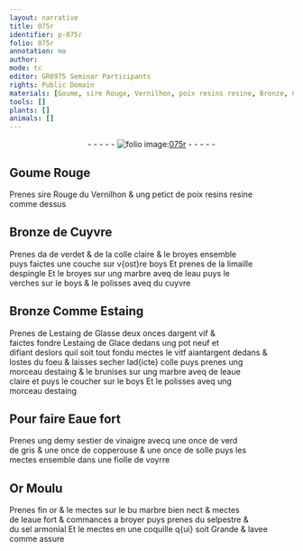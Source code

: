 ```yaml
---
layout: narrative
title: 075r
identifier: p-075r
folio: 075r
annotation: no
author:
mode: tc
editor: GR8975 Seminar Participants
rights: Public Domain
materials: [Goume, sire Rouge, Vernilhon, poix resins resine, Bronze, Cuyvre, verdet, colle claire, boys, limaille despingle, marbre, eau, cuyvre, Estaing, estaing de Glasse, argent vif, estaing de Glace, vitf aiantargent, colle, estaing, eaue claire, Eaue fort, vinaigre, verd de gris, copperouse, solle, Or Moulu, or, eaue fort, selpestre, sel armonial]
tools: []
plants: []
animals: []
---
```


<div class="folio" align="center">- - - - - <a href="http://gallica.bnf.fr/ark:/12148/btv1b10500001g/f155.item" target="_blank"><img src="https://cu-mkp.github.io/2017-workshop-edition/assets/photo-icon.png" alt="folio image: " style="display:inline-block; margin-bottom:-3px;"/>075r</a> - - - - - </div>  
  

## <span class="m">Goume</span> Rouge

 
 Prenes <span class="m">sire Rouge</span> du <span class="m">Vernilhon</span> & ung petict de <span class="m">poix <span class="del">resins</span> <span class="add">resine</span></span><br/> comme dessus
 
 
  

## <span class="m">Bronze</span> de <span class="m">Cuyvre</span>

 
 Prenes da <span class="add">de <span class="m">verdet</span></span> & de la <span class="m">colle claire</span> & le broyes ensemble<br/> puys faictes une couche sur v{ost}re <span class="m">boys</span> Et prenes de la <span class="m">limaille<br/> despingle</span> Et le broyes sur ung <span class="m">marbre</span> aveq de l<span class="m">eau</span> puys le<br/> verches sur le <span class="m">boys</span> & le polisses aveq du <span class="m">cuyvre</span>
 
 
  

## <span class="m">Bronze</span> Comme <span class="m">Estaing</span>

 
 Prenes de L<span class="m">estaing de Glasse</span> deux onces d<span class="m">argent vif</span> &<br/> faictes fondre L<span class="m">estaing de Glace</span> dedans ung pot neuf et<br/> <span class="del">difiant</span> <span class="add">deslors</span> quil soit tout fondu mectes le <span class="m">vi<span class="del">t</span><span class="add">f</span> <span class="del">aiant</span><span class="add">argent</span></span> dedans &<br/> lostes du foeu & laisses secher lad{icte} <span class="m">colle</span> puys prenes ung<br/> morceau d<span class="m">estaing</span> & le brunises sur ung <span class="m">marbre</span> aveq de l<span class="m">eaue<br/> claire</span> et puys le coucher sur le <span class="m">boys</span> Et le polisses aveq ung<br/> morceau d<span class="m">estaing</span>
 
 
  

## Pour faire <span class="m">Eaue fort</span>

 
 Prenes ung demy sestier de <span class="m">vinaigre</span> avecq une once de <span class="m">verd<br/> de gris</span> & une once de <span class="m">copperouse</span> & une once de <span class="m">solle</span> puys les<br/> mectes ensemble dans une fiolle de voyrre
 
 
  

## <span class="m">Or Moulu</span>

 
 Prenes fin <span class="m">or</span> & le mectes sur le <span class="del">bu</span> <span class="m">marbre</span> bien nect & mectes<br/> de l<span class="m">eaue fort</span> & commances a broyer puys prenes du <span class="m">selpestre</span> &<br/> du <span class="m">sel armonial</span> Et le mectes en une coquille q{ui} soit Grande & lavee<br/> comme assure
 
